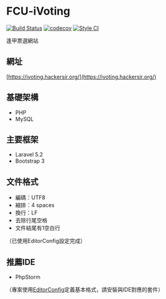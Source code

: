 # FCU-iVoting
[![Build Status](https://travis-ci.org/HackerSir/FCU-iVoting.svg?branch=master)](https://travis-ci.org/HackerSir/FCU-iVoting)
[![codecov](https://codecov.io/gh/HackerSir/FCU-iVoting/branch/master/graph/badge.svg)](https://codecov.io/gh/HackerSir/FCU-iVoting)
[![Style CI](https://styleci.io/repos/65181574/shield)](https://styleci.io/repos/65181574/)

逢甲票選網站

## 網址
[https://ivoting.hackersir.org/](https://ivoting.hackersir.org/)

## 基礎架構
- PHP
- MySQL

## 主要框架
- Laravel 5.2
- Bootstrap 3

## 文件格式
- 編碼：UTF8
- 縮排：4 spaces
- 換行：LF
- 去除行尾空格
- 文件結尾有1空白行

（已使用EditorConfig設定完成）

## 推薦IDE
- PhpStorm

（專案使用[EditorConfig](http://editorconfig.org/)定義基本格式，請安裝與IDE對應的套件）
